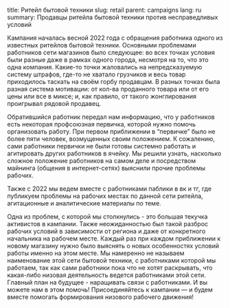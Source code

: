 title: Ритейл бытовой техники
slug: retail
parent: campaigns
lang: ru
summary: Продавцы ритейла бытовой техники против несправедливых условий

Кампания началась весной 2022 года с обращения работника одного из известных ритейлов бытовой техники. Основными проблемами работников сети магазинов было следующее: во всех точках условия были разные даже в рамках одного города, несмотря на то, что это одна компания. Какие-то точки жаловались на непредсказуемую систему штрафов, где-то не хватало грузчиков и весь товар приходилось таскать на своём горбу продавцам. В разных точках была разная система мотивации: от кол-ва проданного товара или от его цены или все в миксе; и, как правило, от такого жонглирования проигрывал рядовой продавец.

Обратившийся работник передал нам информацию, что у работников есть некоторая профсоюзная первичка, которой нужно помочь организовать работу. При первом приближении в “первичке” было не более пяти человек, возмущенных своим положением. К сожалению, сами работники первички не были готовы системно работать и агитировать других работников в ячейку. Мы решили узнать, насколько сложное положение работников на самом деле и посредством майнинга (общения в интернет-сетях) выяснили прочие проблемы рабочих.

Также с 2022 мы ведем вместе с работниками паблики в вк и тг, где публикуем проблемы на рабочих местах по данной сети ритейла, агитационные и аналитические материалы по теме.

Одна из проблем, с которой мы столкнулись - это большая текучка активистов в кампании. Также неожиданностью был такой разброс рабочих условий в зависимости от региона и даже от конкретного начальника на рабочем месте. Каждый раз при каждом приближении к новому магазину нужно было выяснять о новых особенностях условий работы именно на этом месте.
Мы намеренно не называем наименование этой сети бытовой техники, с работниками которой мы работаем, так как сами работники пока что не хотят раскрывать, что какая-либо низовая деятельность ведется работниками этой сети. Главный план на будущее - наращивать связи с работниками. И вы можете нам в этом помочь! Присоединяйтесь к кампании — и будем вместе помогать формирования низового рабочего движения!
